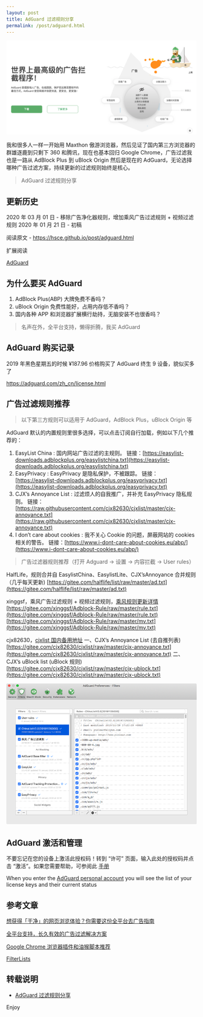 ```yaml
---
layout: post
title: AdGuard 过滤规则分享
permalink: /post/adguard.html
---
```


![adguard](static/adguard/adguard-1.png)

<!--more-->

我和很多人一样一开始用 Maxthon 傲游浏览器，然后见证了国内第三方浏览器的群雄逐鹿到只剩下 360 和腾讯，现在也基本回归 Google Chrome，广告过滤我也是一路从 AdBlock Plus 到 uBlock Origin 然后是现在的 AdGuard，无论选择哪种广告过滤方案，持续更新的过滤规则始终是核心。

>AdGuard 过滤规则分享

## 更新历史

2020 年 03 月 01 日 - 移除广告净化器规则，增加乘风广告过滤规则 + 视频过滤规则
2020 年 01 月 21 日 - 初稿

阅读原文 - https://hsce.github.io/post/adguard.html

扩展阅读

[AdGuard](https://adguard.com/zh_cn/welcome.html)

## 为什么要买 AdGuard

1. AdBlock Plus(ABP) 大牌免费不香吗？
2. uBlock Origin 免费性能好，占用内存低不香吗？
3. 国内各种 APP 和浏览器扩展横行劫持，无脑安装不也很香吗？
>名声在外，全平台支持，懒得折腾，我买 AdGuard

## AdGuard 购买记录

2019 年黑色星期五的时候 ¥187.96 价格购买了 AdGuard 终生 9 设备，貌似买多了

https://adguard.com/zh_cn/license.html

## 广告过滤规则推荐

>以下第三方规则可以适用于 AdGuard，AdBlock Plus，uBlock Origin 等

AdGuard 默认的内置规则里很多选择，可以点击订阅自行加载，例如以下几个推荐的：

1. EasyList China : 国内网站广告过滤的主规则。
链接：[https://easylist-downloads.adblockplus.org/easylistchina.txt](https://easylist-downloads.adblockplus.org/easylistchina.txt)
2. EasyPrivacy : EasyPrivacy 是隐私保护，不被跟踪。
链接：[https://easylist-downloads.adblockplus.org/easyprivacy.txt](https://easylist-downloads.adblockplus.org/easyprivacy.txt)
3. CJX’s Annoyance List : 过滤烦人的自我推广，并补充 EasyPrivacy 隐私规则。
链接：[https://raw.githubusercontent.com/cjx82630/cjxlist/master/cjx-annoyance.txt](https://raw.githubusercontent.com/cjx82630/cjxlist/master/cjx-annoyance.txt)
4. I don’t care about cookies : 我不关心 Cookie 的问题，屏蔽网站的 cookies 相关的警告。
链接：[https://www.i-dont-care-about-cookies.eu/abp/](https://www.i-dont-care-about-cookies.eu/abp/)

>广告过滤器规则推荐（打开 Adguard -> 设置 -> 内容拦截 -> User rules）

HalfLife，规则合并自 EasylistChina、EasylistLite、CJX’sAnnoyance 合并规则（几乎每天更新)
[https://gitee.com/halflife/list/raw/master/ad.txt](https://gitee.com/halflife/list/raw/master/ad.txt)

xinggsf，乘风广告过滤规则 + 视频过滤规则，[乘风规则更新详情](https://bbs.kafan.cn/thread-1866845-1-1.html)
[https://gitee.com/xinggsf/Adblock-Rule/raw/master/rule.txt](https://gitee.com/xinggsf/Adblock-Rule/raw/master/rule.txt)
[https://gitee.com/xinggsf/Adblock-Rule/raw/master/mv.txt](https://gitee.com/xinggsf/Adblock-Rule/raw/master/mv.txt)

cjx82630，[cjxlist 国内备用地址](https://gitee.com/cjx82630/cjxlist)
一、CJX’s Annoyance List (去自推列表)
[https://gitee.com/cjx82630/cjxlist/raw/master/cjx-annoyance.txt](https://gitee.com/cjx82630/cjxlist/raw/master/cjx-annoyance.txt)
二、CJX’s uBlock list (uBlock 规则)
[https://gitee.com/cjx82630/cjxlist/raw/master/cjx-ublock.txt](https://gitee.com/cjx82630/cjxlist/raw/master/cjx-ublock.txt)

![adguard](static/adguard/adguard-2.png)

## AdGuard 激活和管理

不要忘记在您的设备上激活此授权码！转到 “许可” 页面，输入此处的授权码并点击 “激活”。如果您需要帮助，可参阅此 [手册](https://kb.adguard.com/en/general/license-key?utm_source=email&utm_campaign=license_purchased_key&utm_medium=transact&utm_content=body#activation)

When you enter the [AdGuard personal account](https://adguard.com/zh_cn/account/main.html) you will see the list of your license keys and their current status

## 参考文章

[想获得「干净」的网页浏览体验？你需要这份全平台去广告指南](https://sspai.com/post/56617)

[全平台支持，长久有效的广告过滤解决方案](https://www.runningcheese.com/adblock)

[Google Chrome 浏览器插件和油猴脚本推荐](https://zhuanlan.zhihu.com/p/79045237)

[FilterLists](https://filterlists.com/)

## 转载说明

 - [AdGuard 过滤规则分享](https://wsgzao.github.io/post/adguard/)

Enjoy